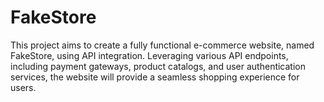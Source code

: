 # FakeStore
This project aims to create a fully functional e-commerce website, named FakeStore, using API integration. Leveraging various API endpoints, including payment gateways, product catalogs, and user authentication services, the website will provide a seamless shopping experience for users. 
